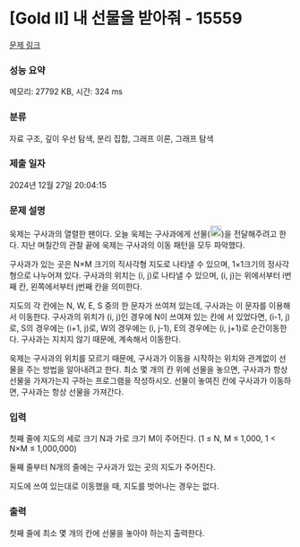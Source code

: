 # [Gold II] 내 선물을 받아줘 - 15559 

[문제 링크](https://www.acmicpc.net/problem/15559) 

### 성능 요약

메모리: 27792 KB, 시간: 324 ms

### 분류

자료 구조, 깊이 우선 탐색, 분리 집합, 그래프 이론, 그래프 탐색

### 제출 일자

2024년 12월 27일 20:04:15

### 문제 설명

<p>욱제는 구사과의 열렬한 팬이다. 오늘 욱제는 구사과에게 선물(<img alt="" class="no-responsive" src="https://onlinejudgeimages.s3-ap-northeast-1.amazonaws.com/problem/15559/1.png" style="height:20px; width:20px">)을 전달해주려고 한다. 지난 며칠간의 관찰 끝에 욱제는 구사과의 이동 패턴을 모두 파악했다.</p>

<p>구사과가 있는 곳은 N×M 크기의 직사각형 지도로 나타낼 수 있으며, 1×1크기의 정사각형으로 나누어져 있다. 구사과의 위치는 (i, j)로 나타낼 수 있으며, (i, j)는 위에서부터 i번째 칸, 왼쪽에서부터 j번째 칸을 의미한다.</p>

<p>지도의 각 칸에는 N, W, E, S 중의 한 문자가 쓰여져 있는데, 구사과는 이 문자를 이용해서 이동한다. 구사과의 위치가 (i, j)인 경우에 N이 쓰여져 있는 칸에 서 있었다면, (i-1, j)로, S의 경우에는 (i+1, j)로, W의 경우에는 (i, j-1), E의 경우에는 (i, j+1)로 순간이동한다. 구사과는 지치지 않기 때문에, 계속해서 이동한다.</p>

<p>욱제는 구사과의 위치를 모르기 때문에, 구사과가 이동을 시작하는 위치와 관계없이 선물을 주는 방법을 알아내려고 한다. 최소 몇 개의 칸 위에 선물을 놓으면, 구사과가 항상 선물을 가져가는지 구하는 프로그램을 작성하시오. 선물이 놓여진 칸에 구사과가 이동하면, 구사과는 항상 선물을 가져간다.</p>

### 입력 

 <p>첫째 줄에 지도의 세로 크기 N과 가로 크기 M이 주어진다. (1 ≤ N, M ≤ 1,000, 1 < N×M ≤ 1,000,000)</p>

<p>둘째 줄부터 N개의 줄에는 구사과가 있는 곳의 지도가 주어진다. </p>

<p>지도에 쓰여 있는대로 이동했을 때, 지도를 벗어나는 경우는 없다.</p>

### 출력 

 <p>첫째 줄에 최소 몇 개의 칸에 선물을 놓아야 하는지 출력한다.</p>

